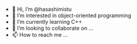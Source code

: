 - 👋 Hi, I’m @hasashimistu
- 👀 I’m interested in object-oriented programming
- 🌱 I’m currently learning C++
- 💞️ I’m looking to collaborate on ...
- 📫 How to reach me ...

<!---
hasashimistu/hasashimistu is a ✨ special ✨ repository because its `README.md` (this file) appears on your GitHub profile.
You can click the Preview link to take a look at your changes.
--->
